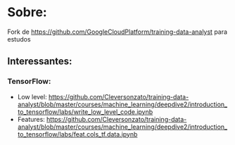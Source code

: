 # Sobre:
Fork de https://github.com/GoogleCloudPlatform/training-data-analyst para estudos

## Interessantes:
 ### TensorFlow:
  - Low level: 
    https://github.com/Cleversonzato/training-data-analyst/blob/master/courses/machine_learning/deepdive2/introduction_to_tensorflow/labs/write_low_level_code.ipynb
  - Features: 
    https://github.com/Cleversonzato/training-data-analyst/blob/master/courses/machine_learning/deepdive2/introduction_to_tensorflow/labs/feat.cols_tf.data.ipynb
